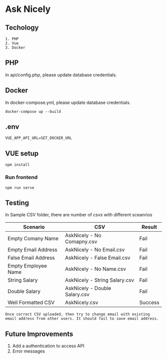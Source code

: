 # Ask Nicely

## Techology
```
1. PHP
2. Vue
3. Docker
```

## PHP
In api/config.php, please update database credentials.

## Docker
In docker-compose.yml, please update database credentials.
```
docker-compose up --build
```

## .env
```
VUE_APP_API_URL=SET_DOCKER_URL
```

## VUE setup
```
npm install
```

### Run frontend
```
npm run serve
```

## Testing
In Sample CSV folder, there are number of csvs with different sceanrios

| Scenario              | CSV                           | Result    |
| --------------------- | ----------------------------- | --------- |
| Empty Comany Name     | AskNicely - No Comapny.csv    | Fail      |
| Empty Email Address   | AskNicely - No Email.csv      | Fail      |
| False Email Address   | AskNicely - False Email.csv   | Fail      |
| Empty Employee Name   | AskNicely - No Name.csv       | Fail      |
| String Salary         | AskNicely - String Salary.csv | Fail      |
| Double Salary         | AskNicely - Double Salary.csv | Fail      |
| Well Formatted CSV    | AskNicely.csv                 | Success   |


```
Once correct CSV uploaded, then try to change email with existing email address from other users. It should fail to save email address.
```

## Future Improvements
1. Add a authentication to access API
2. Error messages